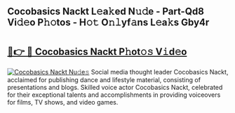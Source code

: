 ## Cocobasics Nackt L𝚎a𝚔ed N𝚞𝚍e - Part-Qd8 Vi𝚍𝚎o P𝚑𝚘tos - H𝚘𝚝 O𝚗𝚕yf𝚊ns L𝚎a𝚔s Gby4r

# <h2><a href="http://kf1sylx.oniu.top/?m=Cocobasics+Nackt">🔗👉 🔴 Cocobasics Nackt P𝚑ot𝚘𝚜 V𝚒d𝚎o</a></h2>

[![Cocobasics Nackt Nu𝚍e𝚜](https://i.imgur.com/0qMVB7G.gif)](http://kf1sylx.oniu.top/?m=Cocobasics+Nackt)
Social media thought leader Cocobasics Nackt, acclaimed for publishing dance and lifestyle material, consisting of presentations and blogs. Skilled voice actor Cocobasics Nackt, celebrated for their exceptional talents and accomplishments in providing voiceovers for films, TV shows, and video games.  

